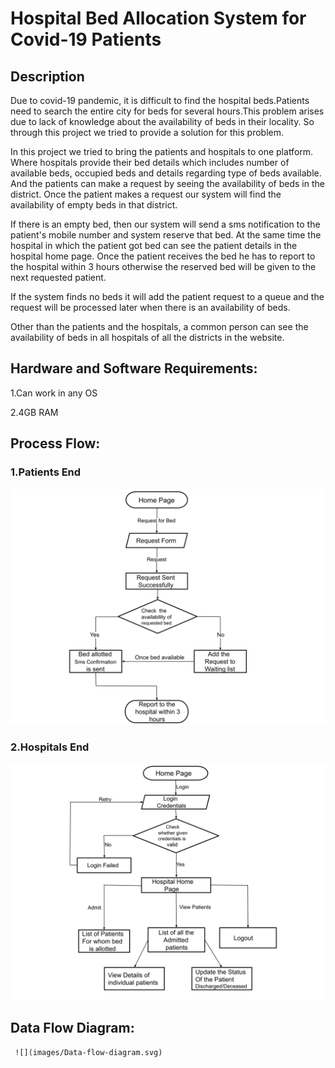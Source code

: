 # Hospital Bed Allocation System for Covid-19 Patients

## Description
Due to covid-19 pandemic, it is difficult to find the hospital beds.Patients need to search the entire city for beds for several hours.This problem arises due to lack of knowledge about the availability of beds in their locality. So through this project we tried to provide a solution for this problem.
    
In this project we tried to bring the patients and hospitals to one platform. Where hospitals provide their bed details which includes number of available beds, occupied beds and details regarding type of beds available. And the patients can make a request by seeing the availability of beds in the district. Once the patient makes a request our system will find the availability of  empty beds in that district.
    
 If there is an empty bed, then our system will send a sms notification to the patient's mobile number and system reserve that bed. At the same time the hospital in which the patient got bed can see the patient details in the hospital home page. Once the patient receives the bed he has to report to the hospital within 3 hours otherwise the reserved bed will be given to the next requested patient.
    
If the system finds no beds it will add the patient request to a queue and the request will be processed later when there is an availability of beds.
    
Other than the patients and the hospitals, a common person can see the availability of beds in all hospitals of all the districts in the website.

## Hardware and Software Requirements:
   
1.Can work in any OS

2.4GB RAM



## Process Flow:
    
### 1.Patients End
  ![](/images/Patient-Process-flow.svg)

### 2.Hospitals End
  ![](/images/Hospital-Proces-flow.svg)

## Data Flow Diagram:
     ![](images/Data-flow-diagram.svg)

     

 
